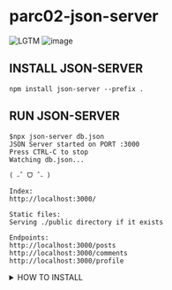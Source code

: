 # parc02-json-server

![LGTM](https://i.lgtm.fun/2p3c.png)
![image](https://github.com/parc02/parc02-json-server/assets/148880521/e41e3f04-96a3-496a-b63f-0088d6ba13a7)


## INSTALL JSON-SERVER
```
npm install json-server --prefix .
```
## RUN JSON-SERVER
```
$npx json-server db.json
JSON Server started on PORT :3000
Press CTRL-C to stop
Watching db.json...

( ˶ˆ ᗜ ˆ˵ )

Index:
http://localhost:3000/

Static files:
Serving ./public directory if it exists

Endpoints:
http://localhost:3000/posts
http://localhost:3000/comments
http://localhost:3000/profile
```

<details>
  <summary>HOW TO INSTALL</summary>
- install fly.io

https://fly.io/docs/hands-on/install-flyctl/
```
안되면 sudo 로 install 하고  명령어는 flyctl
```
- Launch fly.io
![image](https://github.com/parc02/parc02-json-server/assets/148880521/c24b3ae4-08ab-44f2-92cf-54996e30a53b)

- Sign in
```
$fly auth login
```

- fly.toml 수정
![image](https://github.com/parc02/parc02-json-server/assets/148880521/8efb2712-edc0-4134-8e32-c06e7963d3c9)

- flyctl deploy
  
- 출력화면
![image](https://github.com/parc02/parc02-json-server/assets/148880521/b49ea63a-ce9d-4b56-8727-ede0b455fb0b)


- machines-> stop
</details>
